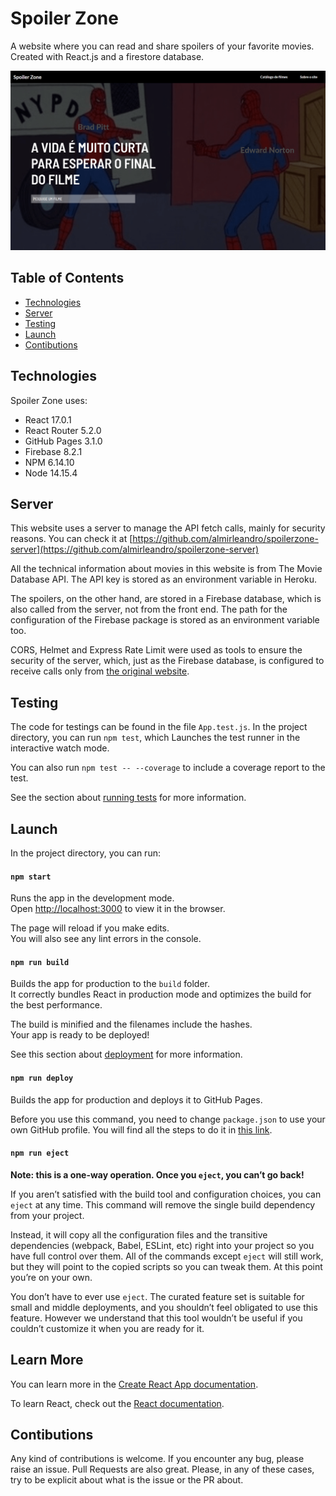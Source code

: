 # Spoiler Zone

A website where you can read and share spoilers of your favorite movies. Created with React.js and a firestore database.

![Spoiler Zone Homepage](./src/assets/spoilerzone-thumb.png "Spoiler Zone Homepage")

## Table of Contents

* [Technologies](#Technologies)
* [Server](#Server)
* [Testing](#Testing)
* [Launch](#Launch)
* [Contibutions](#Contibutions)

## Technologies

Spoiler Zone uses:
* React 17.0.1
* React Router 5.2.0
* GitHub Pages 3.1.0
* Firebase 8.2.1
* NPM 6.14.10
* Node 14.15.4

## Server

This website uses a server to manage the API fetch calls, mainly for security reasons. You can check it at [https://github.com/almirleandro/spoilerzone-server](https://github.com/almirleandro/spoilerzone-server)

All the technical information about movies in this website is from The Movie Database API. The API key is stored as an environment variable in Heroku.

The spoilers, on the other hand, are stored in a Firebase database, which is also called from the server, not from the front end. The path for the configuration of the Firebase package is stored as an environment variable too.

CORS, Helmet and Express Rate Limit were used as tools to ensure the security of the server, which, just as the Firebase database, is configured to receive calls only from [the original website](https://almirleandro.github.io/spoilerzone/#/).

## Testing

The code for testings can be found in the file `App.test.js`. In the project directory, you can run `npm test`, which Launches the test runner in the interactive watch mode.

You can also run `npm test -- --coverage` to include a coverage report to the test.

See the section about [running tests](https://facebook.github.io/create-react-app/docs/running-tests) for more information.

## Launch

In the project directory, you can run:

#### `npm start`

Runs the app in the development mode.\
Open [http://localhost:3000](http://localhost:3000) to view it in the browser.

The page will reload if you make edits.\
You will also see any lint errors in the console.

#### `npm run build`

Builds the app for production to the `build` folder.\
It correctly bundles React in production mode and optimizes the build for the best performance.

The build is minified and the filenames include the hashes.\
Your app is ready to be deployed!

See this section about [deployment](https://facebook.github.io/create-react-app/docs/deployment) for more information.

#### `npm run deploy`

Builds the app for production and deploys it to GitHub Pages.

Before you use this command, you need to change `package.json` to use your own GitHub profile. You will find all the steps to do it in [this link](https://dev.to/yuribenjamin/how-to-deploy-react-app-in-github-pages-2a1f).

#### `npm run eject`

**Note: this is a one-way operation. Once you `eject`, you can’t go back!**

If you aren’t satisfied with the build tool and configuration choices, you can `eject` at any time. This command will remove the single build dependency from your project.

Instead, it will copy all the configuration files and the transitive dependencies (webpack, Babel, ESLint, etc) right into your project so you have full control over them. All of the commands except `eject` will still work, but they will point to the copied scripts so you can tweak them. At this point you’re on your own.

You don’t have to ever use `eject`. The curated feature set is suitable for small and middle deployments, and you shouldn’t feel obligated to use this feature. However we understand that this tool wouldn’t be useful if you couldn’t customize it when you are ready for it.

## Learn More

You can learn more in the [Create React App documentation](https://facebook.github.io/create-react-app/docs/getting-started).

To learn React, check out the [React documentation](https://reactjs.org/).

## Contibutions

Any kind of contributions is welcome. If you encounter any bug, please raise an issue. Pull Requests are also great. Please, in any of these cases, try to be explicit about what is the issue or the PR about.